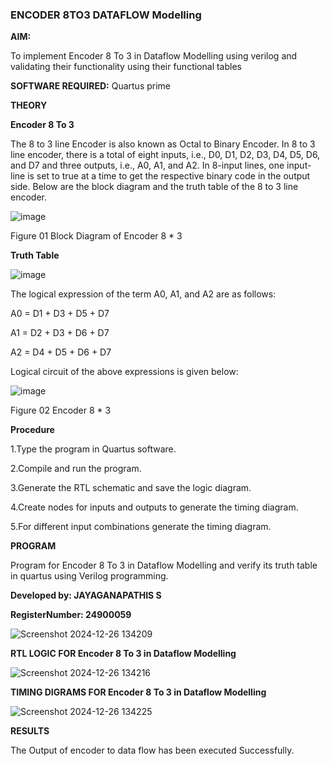 ### ENCODER 8TO3 DATAFLOW Modelling

**AIM:**

To implement  Encoder 8 To 3 in Dataflow Modelling using verilog and validating their functionality using their functional tables

**SOFTWARE REQUIRED:** Quartus prime

**THEORY**

**Encoder 8 To 3**

The 8 to 3 line Encoder is also known as Octal to Binary Encoder. In 8 to 3 line encoder, there is a total of eight inputs, i.e., D0, D1, D2, D3, D4, D5, D6, and D7 and three outputs, i.e., A0, A1, and A2. In 8-input lines, one input-line is set to true at a time to get the respective binary code in the output side. Below are the block diagram and the truth table of the 8 to 3 line encoder.

![image](https://github.com/naavaneetha/ENCODER8TO3DATAFLOW/assets/154305477/0bc242c1-eb9e-4c47-afe5-30428470efc3)

Figure 01  Block Diagram of Encoder 8 * 3

**Truth Table**

![image](https://github.com/naavaneetha/ENCODER8TO3DATAFLOW/assets/154305477/35496b14-ae6e-4cd1-9abd-d6736b576575)

The logical expression of the term A0, A1, and A2 are as follows:

A0 = D1 + D3 + D5 + D7

A1 = D2 + D3 + D6 + D7

A2 = D4 + D5 + D6 + D7

Logical circuit of the above expressions is given below:

![image](https://github.com/naavaneetha/ENCODER8TO3DATAFLOW/assets/154305477/95acaee6-c873-4c75-89eb-ef09fb158053)

Figure 02  Encoder 8 * 3

**Procedure**


1.Type the program in Quartus software.


2.Compile and run the program.


3.Generate the RTL schematic and save the logic diagram.


4.Create nodes for inputs and outputs to generate the timing diagram.


5.For different input combinations generate the timing diagram.


**PROGRAM**

Program for Encoder 8 To 3 in Dataflow Modelling and verify its truth table in quartus using Verilog programming. 


**Developed by: JAYAGANAPATHIS S**


**RegisterNumber: 24900059**


![Screenshot 2024-12-26 134209](https://github.com/user-attachments/assets/888051c2-a425-4d6d-8afe-14879ccda259)


**RTL LOGIC FOR Encoder 8 To 3 in Dataflow Modelling**


![Screenshot 2024-12-26 134216](https://github.com/user-attachments/assets/db06e2b2-a0b6-4caf-970e-b11614eaa3cd)


**TIMING DIGRAMS FOR Encoder 8 To 3 in Dataflow Modelling**


![Screenshot 2024-12-26 134225](https://github.com/user-attachments/assets/1d3877a4-6c2e-4ba5-8722-7bf47a3a8bce)


**RESULTS**


The Output of encoder to data flow has been executed  Successfully.



